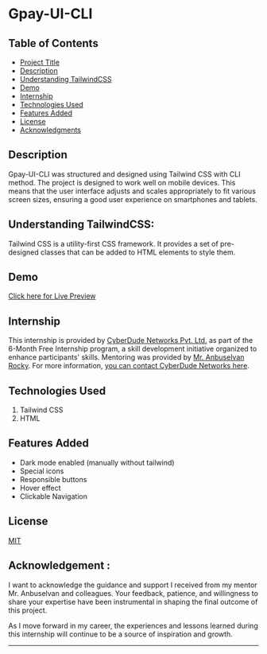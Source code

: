 # Gpay-UI-CLI

## Table of Contents

- [Project Title](#project-title)
- [Description](#description)
- [Understanding TailwindCSS](#Understanding-TailwindCSS)
- [Demo](#demo)
- [Internship](#internship)
- [Technologies Used](#technologies-used)
- [Features Added](#Features-Added)
- [License](#license)
- [Acknowledgments](#acknowledgments)

## Description

Gpay-UI-CLI was structured and designed using Tailwind CSS with CLI method. The project is designed to work well on mobile devices. This means that the user interface adjusts and scales appropriately to fit various screen sizes, ensuring a good user experience on smartphones and tablets.

## Understanding TailwindCSS:

Tailwind CSS is a utility-first CSS framework. It provides a set of pre-designed classes that can be added to HTML elements to style them.

## Demo

[Click here for Live Preview](https://swethadsalvatore.github.io/Gpay-UI-CLI/)

## Internship

This internship is provided by [CyberDude Networks Pvt. Ltd.](https://youtube.com/cyberdudenetworks) as part of the 6-Month Free Internship program, a skill development initiative organized to enhance participants' skills. Mentoring was provided by [Mr. Anbuselvan Rocky](https://instagram.com/anbuselvanrocky). For more information, [you can contact CyberDude Networks here](https://cyberdudenetworks.com).

## Technologies Used

<ol>
    <li> Tailwind CSS
    </li>
    <li> HTML
    </li>
</ol>

## Features Added
- Dark mode enabled (manually without tailwind)
- Special icons
- Responsible buttons
- Hover effect
- Clickable Navigation


## License

[MIT](./LICENCE.md)

## Acknowledgement :

I want to acknowledge the guidance and support I received from my mentor Mr. Anbuselvan and colleagues. Your feedback, patience, and willingness to share your expertise have been instrumental in shaping the final outcome of this project.

As I move forward in my career, the experiences and lessons learned during this internship will continue to be a source of inspiration and growth.

---